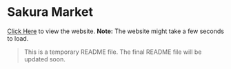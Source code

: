 # Sakura Market

[Click Here](https://sakuramarket.onrender.com/) to view the website. **Note:** The website might take a few seconds to load.

> This is a temporary README file. The final README file will be updated soon.

